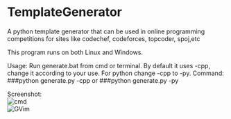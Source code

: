 # TemplateGenerator
A python template generator that can be used in online programming competitions for sites like codechef, codeforces, 
topcoder, spoj,etc

This program runs on both Linux and Windows.

Usage:
Run generate.bat from cmd or terminal.
By default it uses -cpp, change it according to your use.
For python change -cpp to -py.
Command:
###python generate.py -cpp
or
###python generate.py -py

Screenshot:<br/>
![cmd](https://db.tt/tOWx4jlN?raw=true "TemplateGenerator")<br/>
![GVim](https://db.tt/uUZ5MATm?raw=true "GVim after executing commands")<br/>

